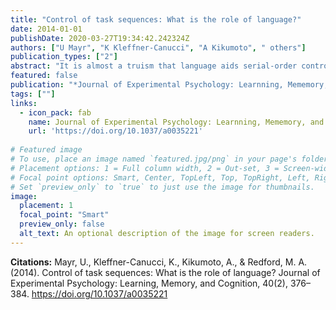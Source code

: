 ```yaml
---
title: "Control of task sequences: What is the role of language?"
date: 2014-01-01
publishDate: 2020-03-27T19:34:42.242324Z
authors: ["U Mayr", "K Kleffner-Canucci", "A Kikumoto", " others"]
publication_types: ["2"]
abstract: "It is almost a truism that language aids serial-order control through self-cuing of upcoming sequential elements. We measured speech onset latencies as subjects performed hierarchically organized task sequences while ``thinking aloud'' each task label. Surprisingly …"
featured: false
publication: "*Journal of Experimental Psychology: Learnning, Mememory, and Cognition*"
tags: [""]
links:
  - icon_pack: fab
    name: Journal of Experimental Psychology: Learnning, Mememory, and Cognition
    url: 'https://doi.org/10.1037/a0035221'
    
# Featured image
# To use, place an image named `featured.jpg/png` in your page's folder.
# Placement options: 1 = Full column width, 2 = Out-set, 3 = Screen-width
# Focal point options: Smart, Center, TopLeft, Top, TopRight, Left, Right, BottomLeft, Bottom, BottomRight
# Set `preview_only` to `true` to just use the image for thumbnails.
image:
  placement: 1 
  focal_point: "Smart"
  preview_only: false
  alt_text: An optional description of the image for screen readers.
---
```

**Citations:**
Mayr, U., Kleffner-Canucci, K., Kikumoto, A., & Redford, M. A. (2014). Control of task sequences: What is the role of language? Journal of Experimental Psychology: Learning, Memory, and Cognition, 40(2), 376–384. <https://doi.org/10.1037/a0035221>


